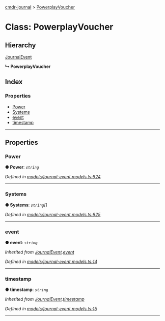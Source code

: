[cmdr-journal](../README.md) > [PowerplayVoucher](../classes/powerplayvoucher.md)



# Class: PowerplayVoucher

## Hierarchy


 [JournalEvent](journalevent.md)

**↳ PowerplayVoucher**







## Index

### Properties

* [Power](powerplayvoucher.md#power)
* [Systems](powerplayvoucher.md#systems)
* [event](powerplayvoucher.md#event)
* [timestamp](powerplayvoucher.md#timestamp)



---
## Properties
<a id="power"></a>

###  Power

**●  Power**:  *`string`* 

*Defined in [models/journal-event.models.ts:924](https://github.com/chrisbruford/cmdr-journal/blob/5b08b7d/src/models/journal-event.models.ts#L924)*





___

<a id="systems"></a>

###  Systems

**●  Systems**:  *`string`[]* 

*Defined in [models/journal-event.models.ts:925](https://github.com/chrisbruford/cmdr-journal/blob/5b08b7d/src/models/journal-event.models.ts#L925)*





___

<a id="event"></a>

###  event

**●  event**:  *`string`* 

*Inherited from [JournalEvent](journalevent.md).[event](journalevent.md#event)*

*Defined in [models/journal-event.models.ts:14](https://github.com/chrisbruford/cmdr-journal/blob/5b08b7d/src/models/journal-event.models.ts#L14)*





___

<a id="timestamp"></a>

###  timestamp

**●  timestamp**:  *`string`* 

*Inherited from [JournalEvent](journalevent.md).[timestamp](journalevent.md#timestamp)*

*Defined in [models/journal-event.models.ts:15](https://github.com/chrisbruford/cmdr-journal/blob/5b08b7d/src/models/journal-event.models.ts#L15)*





___


